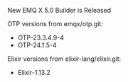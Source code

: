 New EMQ X 5.0 Builder is Released

OTP versions from emqx/otp.git:

+ OTP-23.3.4.9-4
+ OTP-24.1.5-4

Elixir versions from elixir-lang/elixir.git:

+ Elixir-1.13.2
